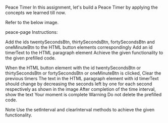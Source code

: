 Peace Timer
In this assignment, let's build a Peace Timer by applying the concepts we learned till now.

Refer to the below image.

peace-page
Instructions:

Add the ids twentySecondsBtn, thirtySecondsBtn, fortySecondsBtn and oneMinuteBtn to the HTML button elements correspondingly
Add an id timerText to the HTML paragraph element
Achieve the given functionality to the given prefilled code.

When the HTML button element with the id twentySecondsBtn or thirtySecondsBtn or fortySecondsBtn or oneMinuteBtn is clicked,
Clear the previous timers
The text in the HTML paragraph element with id timerText should change by decreasing the seconds left by one for each second respectively as shown in the image
After completion of the time interval, show the text Your moment is complete
Warning
Do not delete the prefilled code.

Note
Use the setInterval and clearInterval methods to achieve the given functionality.
